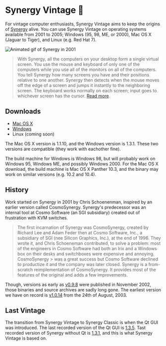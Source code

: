 # Synergy Vintage 🍷

For vintage computer enthusiasts, Synergy Vintage aims to keep the origins of 
[Synergy](https://github.com/symless/synergy-core) alive. You can use Synergy 
Vintage on operating systems available from 2001 to 2005; Windows (95, 98, ME, 
or 2000), Mac OS X (Jaguar to Tiger), and Linux (e.g. Red Hat 7).

![Animated gif of Synergy in 2001](https://raw.githubusercontent.com/nbolton/synergy-vintage/main/doc/images/warp.gif)

> With Synergy, all the computers on your desktop form a single virtual screen. 
> You use the mouse and keyboard of only one of the computers while you use all 
> of the monitors on all of the computers. You tell Synergy how many screens you 
> have and their positions relative to one another. Synergy then detects when the 
> mouse moves off the edge of a screen and jumps it instantly to the neighboring 
> screen. The keyboard works normally on each screen; input goes to whichever 
> screen has the cursor. 
> [Read more](https://github.com/nbolton/synergy-vintage/wiki/About).

## Downloads

- [Mac OS X](https://github.com/nbolton/synergy-vintage/releases/download/1.1.10/Synergy-v1.1.10-debug-MacOS-10.3.zip)
- [Windows](https://github.com/nbolton/synergy-vintage/releases/download/1.3.1/Synergy-v1.3.1-release-Windows-9x.zip)
- Linux (coming soon)

The Mac OS X version is 1.1.10, and the Windows version is 1.3.1.
These two versions are compatible (they work with eachother fine).

The build machine for Windows is Windows 98, but will probably work on 
Windows 95, Windows ME, and possibly Windows 2000.
For the Mac OS X download, the build machine is Mac OS X Panther 10.3,
and the binary may work on similar versions (e.g. 10.2 and 10.4).

## History

Work started on Synergy in 2001 by Chris Schoenenman, inspired by an earlier 
version called CosmoSynergy. Synergy's predecessor was an internal
tool at Cosmo Software (an SGI subsidiary) created out of frustration with 
KVM switches.

> The first incarnation of Synergy was CosmoSynergy, created by Richard Lee 
and Adam Feder then at Cosmo Software, Inc., a subsidiary of 
> SGI (nee Silicon Graphics, Inc.), at the end of 1996. They wrote it, and 
> Chris Schoeneman contributed, to solve a problem: most of the engineers in 
> Cosmo Software had both an Irix and a Windows box on their desks and 
> switchboxes were expensive and annoying. CosmoSynergy > was a great success 
> but Cosmo Software declined to productize it and the company was later 
> closed.
> Synergy is a from-scratch reimplementation of CosmoSynergy. It provides most
> of the features of the original and adds a few improvements.

Though, versions as early as 
[v0.9.8](https://web.archive.org/web/20021102070634/http://sourceforge.net/project/showfiles.php?group_id=59275)
were published in November 2002, those binaries and source archives are sadly 
long gone. The earliest version we have on record is 
[v1.0.14](https://github.com/nbolton/synergy-vintage/releases/tag/1.0.14)
from the 24th of August, 2003.

## Last Vintage

The transition from Synergy Vintage to Synergy Classic is when the Qt GUI was 
introduced. The last recorded version of the Qt GUI is 
[1.3.5](https://github.com/symless/synergy-core/releases/tag/1.3.5). 
Tast recorded version of Synergy without Qt is 
[1.3.1](https://github.com/nbolton/synergy-vintage/releases/tag/1.3.1),
and this is what Synergy Vintage is based on.

